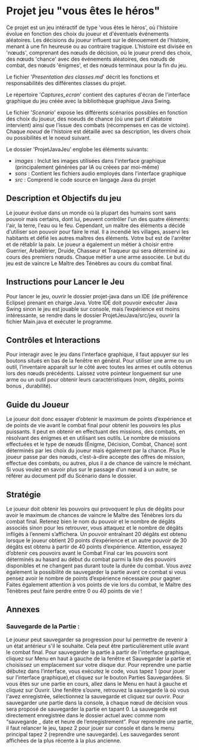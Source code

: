 # Projet jeu "vous êtes le héros"
Ce projet est un jeu intéractif de type 'vous êtes le héros', où l'histoire évolue en fonction des choix du joueur et d'éventuels événements aléatoires. Les décisions du joueur influent sur le dénouement de l'histoire, menant à une fin heureuse ou au contraire tragique. L'histoire est divisée en 'nœuds', comprenant des nœuds de décision, où le joueur prend des choix, des nœuds 'chance' avec des événements aléatoires, des nœuds de combat, des nœuds 'énigmes', et des nœuds terminaux pour la fin du jeu.

Le fichier '_Presentation des classes.md_' décrit les fonctions et responsabilités des différentes classes du projet.

Le répertoire '_Captures_ecran_' contient des captures d'écran de l'interface graphique du jeu créée avec la bibliothèque graphique Java Swing.

Le fichier '_Scenario_' expose les différents scénarios possibles en fonction des choix du joueur, des noeuds de chance (où une part d'aléatoire intervient) ainsi que l'issue des combats (récompenses en cas de victoire). Chaque _noeud_ de l'histoire est détaillé avec sa description, les divers choix ou possibilités et le noeud suivant. 

Le dossier 'ProjetJavaJeu' englobe les éléments suivants:
-	_images_ : Inclut les images utilisées dans l'interface graphique (principalement générées par IA ou créees par moi-même)
-	_sons_ : Contient les fichiers audio employés dans l'interface graphique
-	_src_ : Comprend le code source en langage Java du projet

## Description et Objectifs du jeu
Le joueur évolue dans un monde où la plupart des humains sont sans pouvoir mais certains, dont lui, peuvent contrôler l'un des quatre éléments: l'air, la terre, l'eau ou le feu. Cependant, un maître des éléments a décidé d'utiliser son pouvoir pour faire le mal. Il a incendié les villages, asservi les habitants et défié les autres maîtres des éléments. Votre but est de l'arrêter et de rétablir la paix. Le joueur a également un métier à choisir entre Guerrier, Arbalétrier, Druide, Chasseur et Traqueur qui sera déterminé au cours des premiers nœuds. Chaque métier a une arme associée. Le but du jeu est de vaincre Le Maître des Ténèbres au cours du combat final.

## Instructions pour Lancer le Jeu
Pour lancer le jeu, ouvrir le dossier projet-java dans un IDE (de préférence Eclipse) prenant en charge Java. Votre IDE doit pouvoir exécuter Java Swing sinon le jeu est jouable sur console, mais l’expérience est moins intéressante, se rendre dans le dossier ProjetJeuJava/src/jeu, ouvrir la fichier Main.java et exécuter le programme. 

## Contrôles et Interactions
Pour interagir avec le jeu dans l’interface graphique, il faut appuyer sur les boutons situés en bas de la fenêtre en général. Pour utiliser une arme ou un outil, l’inventaire apparaît sur le côté avec toutes les armes et outils obtenus lors des nœuds précédents. Laissez votre pointeur longuement sur une arme ou un outil pour obtenir leurs caractéristiques (nom, dégâts, points bonus , durabilité).

## Guide du Joueur
Le joueur doit donc essayer d’obtenir le maximum de points d’expérience et de points de vie avant le combat final pour obtenir les pouvoirs les plus puissants. Il peut en obtenir en effectuant des missions, des combats, en résolvant des énigmes et en utilisant ses outils. Le nombre de missions effectuées et le type de nœuds (Énigme, Décision, Combat, Chance) sont déterminés par les choix du joueur mais également par la chance. Plus le joueur passe par des nœuds, c’est-à-dire accepte des offres de mission, effectue des combats, ou autres, plus il a de chance de vaincre le méchant. Si vous voulez en savoir plus sur le passage d’un nœud à un autre, se référer au document pdf du Scénario dans le dossier.

## Stratégie
Le joueur doit obtenir les pouvoirs qui provoquent le plus de dégâts pour avoir le maximum de chances de vaincre le Maître des Ténèbres lors du combat final. Retenez bien le nom du pouvoir et le nombre de dégâts associés sinon pour les retrouver, vous attaquez et le nombre de dégâts infligés à l’ennemi s’affichera. Un pouvoir entraînant 20 dégâts est obtenu lorsque le joueur obtient 20 points d’expérience et un autre pouvoir de 30 dégâts est obtenu à partir de 40 points d’expérience. Attention, essayez d’obtenir ces pouvoirs avant le Combat Final car les pouvoirs sont déterminés au hasard au début du combat parmi la liste des pouvoirs disponibles et ne changent pas durant toute la durée du combat. Vous avez également la possibilité de sauvegarder la partie avant ce combat si vous pensez avoir le nombre de points d’expérience nécessaire pour gagner. Faites également attention à vos points de vie lors du combat, le Maître des Ténèbres peut faire perdre entre 0 ou 40 points de vie !



## Annexes
### Sauvegarde de la Partie :
Le joueur peut sauvegarder sa progression pour lui permettre de revenir à un état antérieur s'il le souhaite. Cela peut être particulièrement utile avant le combat final. Pour sauvegarder la partie à partir de l'interface graphique, cliquez sur Menu en haut à gauche de la fenêtre et Sauvegarder la partie et choisissez un emplacement sur votre disque dur. Pour reprendre une partie débutez dans l’interface, vous exécutez le code, vous tapez 1 (pour jouer sur l’interface graphique),et cliquez sur le bouton Parties Sauvegardées. Si vous êtes sur une partie en cours, allez dans le Menu en haut à gauche et cliquez sur Ouvrir. Une fenêtre s’ouvre, retrouvez la sauvegarde là où vous l'avez enregistrée, sélectionnez la sauvegarde et cliquez sur ouvrir. Pour sauvegarder une partie dans la console, à chaque nœud de décision vous sera proposé de sauvegarder la partie en tapant 0. La sauvegarde est directement enregistrée dans le dossier actuel avec comme nom “sauvegarde _ date et heure de l’enregistrement”. Pour reprendre une partie, il faut relancer le jeu, tapez 2 pour jouer sur console et dans le menu principal tapez 2 (reprendre une sauvegarde). Les sauvegardes seront affichées de la plus récente à la plus ancienne.

